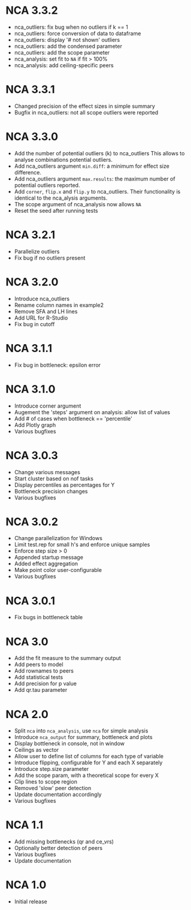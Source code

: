 # NCA 3.3.2

- nca_outliers: fix bug when no outliers if k == 1
- nca_outliers: force conversion of data to dataframe
- nca_outliers: display '# not shown' outliers
- nca_outliers: add the condensed parameter
- nca_outliers: add the scope parameter
- nca_analysis: set fit to `NA` if fit > 100%
- nca_analysis: add ceiling-specific peers

# NCA 3.3.1

- Changed precision of the effect sizes in simple summary
- Bugfix in nca_outliers: not all scope outliers were reported

# NCA 3.3.0

- Add the number of potential outliers (k) to nca_outliers
  This allows to analyse combinations potential outliers.
- Add nca_outliers argument `min.diff`: a minimum for effect size difference.
- Add nca_outliers argument `max.results`: the maximum number of potential
  outliers reported.
- Add `corner`, `flip.x` and `flip.y` to nca_outliers.
  Their functionality is identical to the nca_alysis arguments.
- The scope argument of nca_analysis now allows `NA`
- Reset the seed after running tests

# NCA 3.2.1

- Parallelize outliers
- Fix bug if no outliers present

# NCA 3.2.0

- Introduce nca_outliers
- Rename column names in example2
- Remove SFA and LH lines
- Add URL for R-Studio
- Fix bug in cutoff

# NCA 3.1.1

- Fix bug in bottleneck: epsilon error

# NCA 3.1.0

- Introduce corner argument
- Augement the 'steps' argument on analysis: allow list of values
- Add # of cases when bottleneck == 'percentile'
- Add Plotly graph
- Various bugfixes

# NCA 3.0.3

- Change various messages
- Start cluster based on nof tasks
- Display percentiles as percentages for Y
- Bottleneck precision changes
- Various bugfixes

# NCA 3.0.2

- Change parallelization for Windows
- Limit test.rep for small h's and enforce unique samples
- Enforce step size > 0
- Appended startup message
- Added effect aggregation
- Make point color user-configurable
- Various bugfixes

# NCA 3.0.1

- Fix bugs in bottleneck table

# NCA 3.0

- Add the fit measure to the summary output
- Add peers to model
- Add rownames to peers
- Add statistical tests
- Add precision for p value
- Add qr.tau parameter

# NCA 2.0

- Split `nca` into `nca_analysis`, use `nca` for simple analysis
- Introduce `nca_output` for summary, bottleneck and plots
- Display bottleneck in console, not in window
- Ceilings as vector
- Allow user to define list of columns for each type of variable
- Introduce flipping, configurable for Y and each X separately
- Introduce step.size parameter
- Add the scope param, with a theoretical scope for every X
- Clip lines to scope region
- Removed 'slow' peer detection
- Update documentation accordingly
- Various bugfixes

# NCA 1.1

- Add missing bottlenecks (qr and ce_vrs)
- Optionally better detection of peers
- Various bugfixes
- Update documentation

# NCA 1.0

- Initial release
